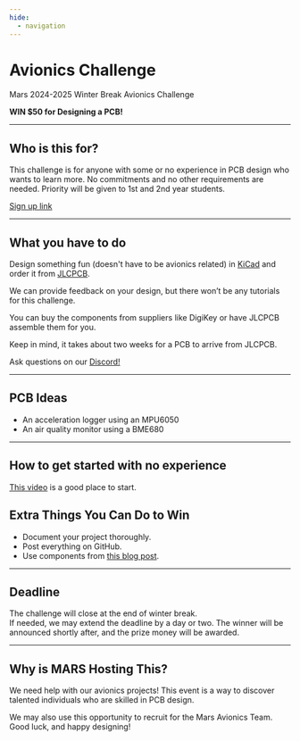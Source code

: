 ```yaml
---
hide:
  - navigation
---
```


# Avionics Challenge

Mars 2024-2025 Winter Break Avionics Challenge

**WIN $50 for Designing a PCB!**

---

## Who is this for?

This challenge is for anyone with some or no experience in PCB design who wants to learn more. No commitments and no other requirements are needed. Priority will be given to 1st and 2nd year students. 

[Sign up link](https://docs.google.com/forms/d/e/1FAIpQLSdvOUBgUmTJmOR8HCJTWi-2iwKz4vOlpNkXhPdT7K4GSJgenw/viewform?usp=sf_link)

---

## What you have to do

Design something fun (doesn't have to be avionics related) in [KiCad](https://www.kicad.org/) and order it from [JLCPCB](https://jlcpcb.com/).

We can provide feedback on your design, but there won’t be any tutorials for this challenge.  

You can buy the components from suppliers like DigiKey or have JLCPCB assemble them for you.

Keep in mind, it takes about two weeks for a PCB to arrive from JLCPCB.

Ask questions on our [Discord!](https://discord.com/invite/BaQZkd2TKj)

---

## PCB Ideas

- An acceleration logger using an MPU6050
- An air quality monitor using a BME680

---

## How to get started with no experience

[This video](https://www.youtube.com/watch?v=3E5REDAQk_A) is a good place to start.

## Extra Things You Can Do to Win

- Document your project thoroughly.
- Post everything on GitHub.
- Use components from [this blog post](https://zeuldocs.com/blog/2024/12/12/chip-selection/).

---

## Deadline

The challenge will close at the end of winter break.  
If needed, we may extend the deadline by a day or two. The winner will be announced shortly after, and the prize money will be awarded.

---

## Why is MARS Hosting This?

We need help with our avionics projects! This event is a way to discover talented individuals who are skilled in PCB design.  

We may also use this opportunity to recruit for the Mars Avionics Team.  
Good luck, and happy designing!
